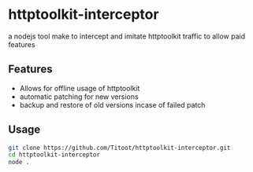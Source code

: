 # httptoolkit-interceptor
a nodejs tool make to intercept and imitate httptoolkit traffic to allow paid features
## Features
- Allows for offline usage of httptoolkit
- automatic patching for new versions
- backup and restore of old versions incase of failed patch
## Usage
```bash
git clone https://github.com/Titoot/httptoolkit-interceptor.git
cd httptoolkit-interceptor
node .
```